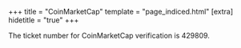 +++
title = "CoinMarketCap"
template = "page_indiced.html"
[extra]
hidetitle = "true"
+++

The ticket number for CoinMarketCap verification is 429809.
